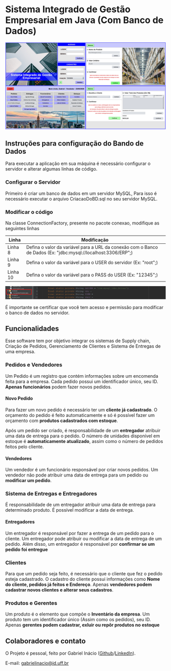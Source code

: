 # Sistema Integrado de Gestão Empresarial em Java (Com Banco de Dados)

![Screenshot Principal](https://github.com/GabrielIDSM/ERP/blob/master/Imagens/ScreenshotPrincipal.png)

## Instruções para configuração do Bando de Dados

Para executar a aplicação em sua máquina é necessário configurar o servidor e alterar algumas linhas de código.

### Configurar o Servidor
Primeiro é criar um banco de dados em um servidor MySQL, Para isso é necessário executar o arquivo CriacaoDoBD.sql no seu servidor MySQL.

### Modificar o código
Na classe ConnectionFactory, presente no pacote conexao, modifique as seguintes linhas

Linha    | Modificação
---------|------------
Linha 8  | Defina o valor da variável para a URL da conexâo com o Banco de Dados (Ex: "jdbc:mysql://localhost:3306/ERP";)
Linha 9  | Defina o valor da variável para o USER do servidor (Ex: "root";)
Linha 10 | Defina o valor da variável para o PASS do USER (Ex: "12345";)

![Imagem codigo](https://github.com/GabrielIDSM/ERP/blob/master/Imagens/LinhasConnectionFactory.png)

É importante se certificar que você tem acesso e permissão para modificar o banco de dados no servidor.

## Funcionalidades

Esse software tem por objetivo integrar os sistemas de Supply chain, Criação de Pedidos, Gerenciamento de Clientes e Sistema de Entregas de uma empresa. 

### Pedidos e Vendedores
Um Pedido é um registro que contém informações sobre um encomenda feita para a empresa. Cada pedido possui um identificador único, seu ID. **Apenas funcionários** podem fazer novos pedidos.

#### Novo Pedido
Para fazer um novo pedido é necessário ter um **cliente já cadastrado**. O orçamento do pedido é feito automaticamente e só é possível fazer um orçamento com **produtos cadastrados com estoque**. 

Após um pedido ser criado, é responsabilidade de um **entregador** atribuir uma data de entrega para o pedido. O número de unidades disponível em estoque é **automaticamente atualizado**, assim como o número de pedidos feitos pelo cliente.

#### Vendedores
Um vendedor é um funcionário responsável por criar novos pedidos. Um vendedor nâo pode atribuir uma data de entrega para um pedido ou **modificar um pedido**.

### Sistema de Entregas e Entregadores
É responsabilidade de um entregador atribuir uma data de entrega para determinado produto. É possível modificar a data de entrega.

#### Entregadores
Um entregador é responsável por fazer a entrega de um pedido para o cliente. Um entregador pode atribuir ou modificar a data de entrega de um pedido. Além disso, um entregador é responsável por **confirmar se um pedido foi entregue**

### Clientes
Para que um pedido seja feito, é necessário que o cliente que fez o pedido esteja cadastrado. O cadastro do cliente possui informações como **Nome do cliente, pedidos já feitos e Endereço**. Apenas **vendedores podem cadastrar novos clientes e alterar seus cadastros**.

### Produtos e Gerentes
Um produto é o elemento que compõe o **Inventário da empresa**. Um produto tem um identificador único (Assim como os pedidos), seu ID. Apenas **gerentes podem cadastrar, exluir ou repôr produtos no estoque**

## Colaboradores e contato
O Projeto é pessoal, feito por Gabriel Inácio ([Github](https://github.com/GabrielIDSM)/[LinkedIn](https://www.linkedin.com/in/gabriel-inacio-uff/)).

E-mail: gabrielinacio@id.uff.br




